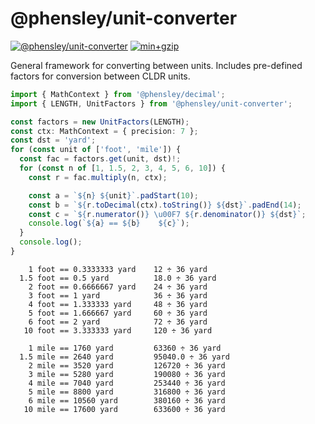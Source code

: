 # @phensley/unit-converter

[![@phensley/unit-converter](https://badge.fury.io/js/%40phensley%2Flocale.svg)](https://www.npmjs.com/package/@phensley/unit-converter) [![min+gzip](https://badgen.net/bundlephobia/minzip/@phensley/unit-converter)](https://bundlephobia.com/result?p=@phensley/unit-converter)

General framework for converting between units. Includes pre-defined factors for conversion between CLDR units.

```typescript
import { MathContext } from '@phensley/decimal';
import { LENGTH, UnitFactors } from '@phensley/unit-converter';

const factors = new UnitFactors(LENGTH);
const ctx: MathContext = { precision: 7 };
const dst = 'yard';
for (const unit of ['foot', 'mile']) {
  const fac = factors.get(unit, dst)!;
  for (const n of [1, 1.5, 2, 3, 4, 5, 6, 10]) {
    const r = fac.multiply(n, ctx);

    const a = `${n} ${unit}`.padStart(10);
    const b = `${r.toDecimal(ctx).toString()} ${dst}`.padEnd(14);
    const c = `${r.numerator()} \u00F7 ${r.denominator()} ${dst}`;
    console.log(`${a} == ${b}    ${c}`);
  }
  console.log();
}
```

```
    1 foot == 0.3333333 yard    12 ÷ 36 yard
  1.5 foot == 0.5 yard          18.0 ÷ 36 yard
    2 foot == 0.6666667 yard    24 ÷ 36 yard
    3 foot == 1 yard            36 ÷ 36 yard
    4 foot == 1.333333 yard     48 ÷ 36 yard
    5 foot == 1.666667 yard     60 ÷ 36 yard
    6 foot == 2 yard            72 ÷ 36 yard
   10 foot == 3.333333 yard     120 ÷ 36 yard

    1 mile == 1760 yard         63360 ÷ 36 yard
  1.5 mile == 2640 yard         95040.0 ÷ 36 yard
    2 mile == 3520 yard         126720 ÷ 36 yard
    3 mile == 5280 yard         190080 ÷ 36 yard
    4 mile == 7040 yard         253440 ÷ 36 yard
    5 mile == 8800 yard         316800 ÷ 36 yard
    6 mile == 10560 yard        380160 ÷ 36 yard
   10 mile == 17600 yard        633600 ÷ 36 yard
```
